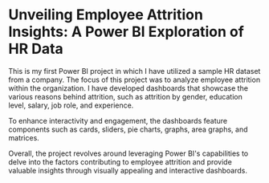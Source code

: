# Unveiling Employee Attrition Insights: A Power BI Exploration of HR Data

This is my first Power BI project in which I have utilized a sample HR dataset from a company. The focus of this project was to analyze employee attrition within the organization. I have developed dashboards that showcase the various reasons behind attrition, such as attrition by gender, education level, salary, job role, and experience.

To enhance interactivity and engagement, the dashboards feature components such as cards, sliders, pie charts, graphs, area graphs, and matrices.

Overall, the project revolves around leveraging Power BI's capabilities to delve into the factors contributing to employee attrition and provide valuable insights through visually appealing and interactive dashboards.
